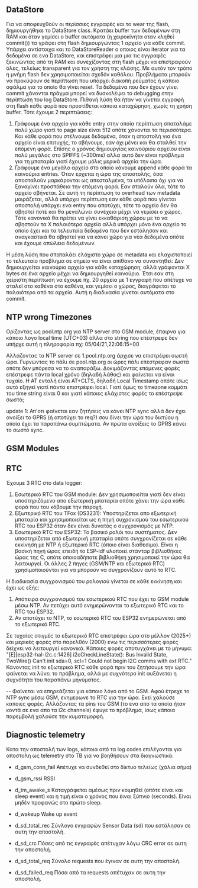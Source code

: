 ## DataStore
Για να αποφευχθούν οι περίσσιες εγγραφές και το wear της flash, δημιουργήθηκε το DataStore class. Κρατάει buffer των δεδομένων στη RAM και όταν γεμίσει ο buffer αυτόματα (η χειροκίνητα οταν κληθεί commit()) τα γράφει στη flash δημιουργώντας 1 αρχείο για κάθε commit. Υπάρχει αντίστοιχα και το DataStoreReader ο οποιος είναι iterator για τα δεδομένα σε ενα DataStore, και επιστρέφει μια μια τις εγγραφές ξεκινώντας από τη RAM και συνεχίζοντας στη flash μέχρι να επιστραφούν όλες, τελείως transparent για τον χρήστη της κλάσης.
Με αυτόν τον τρόπο η μνήμη flash δεν χρησιμοποιείται σχεδόν καθόλου.
Προβλήματα μπορούν να προκύψουν σε περίπτωση που υπάρχει διακοπή ρεύματος ή κάποιο σφάλμα για το οποίο θα γίνει reset. Τα δεδομένα που δεν έχουν γίνει commit χάνονται πράγμα μπορεί να δυσκολέψει το debugging στην περίπτωση του log DataStore.
Πιθανή λύση θα ήταν να γίνεται εγγραφή στη flash κάθε φορά που προστίθεται κάποια καταχώρηση, χωρίς τη χρήση buffer. Τότε έχουμε 2 περιπτώσεις:

1. Γράφουμε ένα αρχείο για κάθε entry στην οποία περίπτωση σπαταλάμε πολύ χώρο γιατί το page size είναι 512 οπότε χάνονται τα περισσότερα. Και κάθε φορά που στέλνουμε δεδομένα, όταν η αποστολή για ένα αρχείο είναι επιτυχής, το σβήνουμε, εαν όχι μένει και θα σταλθεί την επόμενη φορά.
Επίσης ο χρόνος δημιουργίας καινούριου αρχείου είναι πολύ μεγάλος στο SPIFFS (~300ms) αλλα αυτό δεν είναι πρόβλημα για τη μπαταρία γιατί έχουμε μόλις μερικά αρχεία την ώρα.
2. Γράφουμε ένα μεγάλο αρχείο στο οποίο κάνουμε append κάθε φορά τα καινούρια entries. Όταν έρχεται η ώρα της αποστολής, όσα αποσταλούν μαρκάρονται ως απεσταλμένα, τα υπόλοιπα όχι για να ξαναγίνει προσπάθεια την επόμενη φορά. Εαν σταλούν όλα, τότε το αρχείο σβήνεται. Σε αυτή τη περίπτωση το overhead των metadata μοιράζεται, αλλά υπάρχει περίπτωση εαν κάθε φορά που γίνεται αποστολή υπάρχει ενα entry που αποτύχει, τότε το αρχείο δεν θα σβηστεί ποτέ και θα μεγαλώνει συνέχεια μέχρι να γεμίσει ο χώρος. Τότε κανονικά θα πρέπει να γίνει εκκαθάριση χώρου με το να σβηστούν τα Χ παλαιότερα αρχεία αλλά υπάρχει μόνο ένα αρχείο το οποίο έχει και τα τελευταία δεδομένα που δεν εστάλησαν και αναγκαστικά θα σβηστεί για να κάνει χώρο για νέα δεδομένα οπότε και έχουμε απώλεια δεδομένων.

H μέση λύση που σπαταλάει ελάχιστο χώρο σε metadata και ελαχιστοποιεί το τελευταίο πρόβλημα σε σημείο να είναι απίθανο να συναντηθεί:
Δεν δημιουργείται καινούριο αρχείο για κάθε καταχώρηση, αλλά γράφονται Χ bytes σε ένα αρχείο μέχρι να δημιουργηθεί καινούριο. Έτσι εαν στη χείριστη περίπτωση να έχουμε πχ. 20 αρχεία με 1 εγγραφή που απέτυχε να σταλεί στο καθένα στο καθένα, και γεμίσει ο χώρος, διαγράφεται το παλαιότερο από τα αρχεία. Αυτή η διαδικασία γίνεται αυτόματα στο commit.


## NTP wrong Timezones
Ορίζοντας ως pool.ntp.org για NTP server στο GSM module, έπαιρνα για κάποιο λογο local time (UTC+03) άλλα στο string που επέστρεφε δεν υπήρχε αυτή η πληροφορία πχ:
05/04/21,22:06:15+00

Αλλάζοντας το ΝΤΡ server σε 1.pool.ntp.org άρχισε να επιστρέφει σωστή ώρα. Γυρνώντας το πάλι σε pool.ntp.org οι ώρες πάλι επέστρεφαν σωστά οπότε δεν μπόρεσα να το αναπαράξω. Δοκιμάζοντας επόμενες φορές επέστρεφε πάντα local χρόνο (δηλαδή λάθος) και φαίνεται να είναι τυχαίο.
Η ΑΤ εντολή είναι AT+CLTS, δηλαδή Local Timestamp οπότε ίσως αυτό εξηγεί γιατί πάντα επιστρέφει local. Γιατί όμως το timezone κομμάτι του time string είναι 0 και γιατί κάποιες ελάχιστες φορές το επέστρεψε σωστά;

update 1: Απ'οτι φαίνεται εαν ζητήσεις να κάνει ΝΤΡ sync αλλά δεν έχει ανοίξει το GPRS (ή αποτύχει το req?) σου δίνει την ώρα του δικτύου η οποία έχει τα παραπάνω συμπτώματα. Αν πρώτα ανοίξεις το GPRS κάνει το σωστό sync.

## GSM Modules


## RTC
Έχουμε 3 RTC στο data logger:
1. Εσωτερικό RTC του GSM module: Δεν χρησιμοποιείται γιατί δεν είναι υποστηριζόμενο απο εξωτερική μπαταρία οπότε χάνει την ώρα κάθε φορά που του κόβουμε την παροχή.
2. Εξωτερικό RTC του ΤFox (DS3231): Υποστηρίζεται απο εξωτερική μπαταρία και χρησιμοποιείται ως η πηγή συχρονισμού του εσωτερικού RTC του ESP32 όταν δεν είναι δυνατός ο συγχρονισμός με NTP.
3. Εσωτερικό RTC του ESP32: Το βασικό ρολόι του συστήματος. Δεν υποστηρίζεται από εξωτερική μπαταρία οπότε συγχρονίζεται σε κάθε εκκίνηση με NTP ή εξωτερικό RTC (όποιο είναι διαθεσιμο). Είναι η βασική πηγή ώρας επειδή το ESP-idf υλοποιεί στάνταρ βιβλιοθήκες ώρας της C, οπότε οποιοαδήποτε βιβλιοθήκη χρησιμοποιεί την ώρα θα λειτουργεί. Οι άλλες 2 πηγες (GSM/NTP και εξωτερικό RTC) χρησιμοποιούνται για να μπορούν να συγχρονίζουν αυτό το RTC.

Η διαδικασία συγχρονισμού του ρολογιού γίνεται σε κάθε εκκίνηση και έχει ως εξής:
1. Απόπειρα συγχρονισμού του εσωτερικού RTC που έχει το GSM module μέσω NTP.
    Αν πετύχει αυτό ενημερώνονται το εξωτερικό RTC και το RTC του ESP32.
2. Αν αποτύχει το NTP, το εσωτερικό RTC του ESP32 ενημερώνεται από το εξωτερικό RTC.


Σε τυχαίες στιγμές το εξωτερικό RTC επιστρέφει ώρα στο μέλλον (2025+) και μερικές φορές στο παρελθόν (2000) ενω τις περισσότερες φορές δείχνει να λειτουργεί κανονικά. Κάποιες φορές αποτυγχάνει με το μήνυμα:
"[E][esp32-hal-i2c.c:1426] i2cCheckLineState(): Bus Invalid State, TwoWire() Can't init sda=0, scl=1
Could not begin I2C comms with ext RTC."
Κάνοντας init το εξωτερικό RTC κάθε φορά πριν του ζητήσουμε την ώρα φαίνεται να λύνει το πρόβλημα, αλλά με συχνότερο init αυξάνεται η συχνότητα του παραπάνω μηνύματος.

--
Φαίνεται να επηρεάζεται για κάποιο λόγο από το GSM. Αφού έτρεχε το NTP sync μέσω GSM, ενημερωνε το RTC για την ώρα. Εκεί χαλούσε καποιες φορές. Αλλάζοντας τα pins του GSM (το ενα απο τα οποία ήταν κοντά σε ενα απο τα i2c channels) έφυγε το πρόβλημα, ίσως κάποια παρεμβολή  χαλούσε την κυματομορφή.

## Diagnostic telemetry
Κατα την αποστολή των logs, κάποια από τα log codes επιλέγονται για αποστολη ως telemetry στο TB για να βοηθήσουν στα διαγνωστικά:
- d_gsm_conn_fail
Απέτυχε να συνδεθεί στο δίκτυο τελείως (χάλια σήμα)

- d_gsm_rssi
RSSI

- d_tm_awake_s
Καταγράφεται αμέσως πριν κοιμηθεί (οπότε είναι και sleep event) και η τιμή είναι ο χρόνος που έιναι ξύπνιο (seconds).
Είναι μηδέν προφανώς στο πρώτο sleep.

- d_wakeup
Wake up event

- d_sd_total_rec
Σύνλογο εγγραφών Sensor Data (sd) που εστάλησαν σε αυτη την αποστολή.

- d_sd_crc
Πόσες από τις εγγραφές απέτυχαν λόγω CRC error σε αυτη την αποστολή.

- d_sd_total_req
Σύνολο requests που έγιναν σε αυτη την αποστολή.

- d_sd_failed_req
Πόσα από τα requests απέτυχαν  σε αυτη την αποστολή.